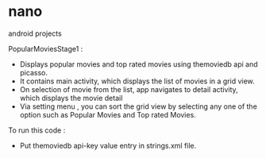 # nano
android projects

PopularMoviesStage1 :

- Displays popular movies and top rated movies using themoviedb api and picasso.
- It contains main activity, which displays the list of movies in a grid view.
- On selection of movie from the list, app navigates to detail activity, which displays the movie detail
- Via setting menu , you can sort the grid view by selecting any one of the option such as Popular Movies and Top rated Movies.

To run this code :
- Put themoviedb api-key value entry in strings.xml file.

